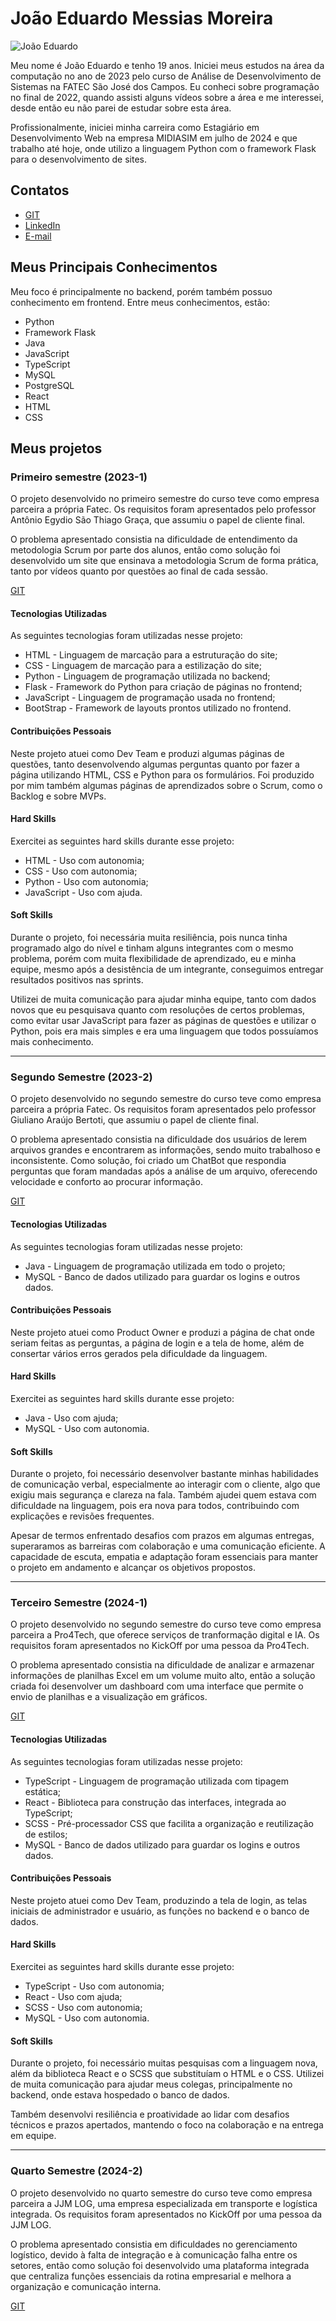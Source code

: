 # João Eduardo Messias Moreira
![João Eduardo](/imagens/foto-tg.jpg)

Meu nome é João Eduardo e tenho 19 anos. Iniciei meus estudos na área da computação no ano de 2023 pelo curso de Análise de Desenvolvimento de Sistemas na FATEC São José dos Campos. Eu conheci sobre programação no final de 2022, quando assisti alguns vídeos sobre a área e me interessei, desde então eu não parei de estudar sobre esta área.

Profissionalmente, iniciei minha carreira como Estagiário em Desenvolvimento Web na empresa MIDIASIM em julho de 2024 e que trabalho até hoje, onde utilizo a linguagem Python com o framework Flask para o desenvolvimento de sites.

## Contatos

* [GIT](https://github.com/joao-eduardo17)
* [LinkedIn](https://www.linkedin.com/in/jo%C3%A3o-eduardo-messias-a3019125b/)
* [E-mail](mailto:joao.eduardo.messias@gmail.com)

## Meus Principais Conhecimentos

Meu foco é principalmente no backend, porém também possuo conhecimento em frontend. Entre meus conhecimentos, estão:
* Python
* Framework Flask
* Java
* JavaScript
* TypeScript
* MySQL
* PostgreSQL
* React
* HTML
* CSS

## Meus projetos

### Primeiro semestre (2023-1)
O projeto desenvolvido no primeiro semestre do curso teve como empresa parceira a própria Fatec. Os requisitos foram apresentados pelo professor Antônio Egydio São Thiago Graça, que assumiu o papel de cliente final.

O problema apresentado consistia na dificuldade de entendimento da metodologia Scrum por parte dos alunos, então como solução foi desenvolvido um site que ensinava a metodologia Scrum de forma prática, tanto por vídeos quanto por questões ao final de cada sessão.

[GIT](https://github.com/Sandro-Pimentel/AReS)

#### Tecnologias Utilizadas 
As seguintes tecnologias foram utilizadas nesse projeto:
* HTML - Linguagem de marcação para a estruturação do site;
* CSS - Linguagem de marcação para a estilização do site;
* Python - Linguagem de programação utilizada no backend;
* Flask - Framework do Python para criação de páginas no frontend;
* JavaScript - Linguagem de programação usada no frontend;
* BootStrap - Framework de layouts prontos utilizado no frontend.

#### Contribuições Pessoais 
Neste projeto atuei como Dev Team e produzi algumas páginas de questões, tanto desenvolvendo algumas perguntas quanto por fazer a página utilizando HTML, CSS e Python para os formulários. Foi produzido por mim também algumas páginas de aprendizados sobre o Scrum, como o Backlog e sobre MVPs.

#### Hard Skills 
Exercitei as seguintes hard skills durante esse projeto:
* HTML - Uso com autonomia;
* CSS - Uso com autonomia;
* Python - Uso com autonomia;
* JavaScript - Uso com ajuda.

#### Soft Skills
Durante o projeto, foi necessária muita resiliência, pois nunca tinha programado algo do nível e tinham alguns integrantes com o mesmo problema, porém com muita flexibilidade de aprendizado, eu e minha equipe, mesmo após a desistência de um integrante, conseguimos entregar resultados positivos nas sprints.

Utilizei de muita comunicação para ajudar minha equipe, tanto com dados novos que eu pesquisava quanto com resoluções de certos problemas, como evitar usar JavaScript para fazer as páginas de questões e utilizar o Python, pois era mais simples e era uma linguagem que todos possuíamos mais conhecimento.

---
### Segundo Semestre (2023-2)
O projeto desenvolvido no segundo semestre do curso teve como empresa parceira a própria Fatec. Os requisitos foram apresentados pelo professor Giuliano Araújo Bertoti, que assumiu o papel de cliente final.

O problema apresentado consistia na dificuldade dos usuários de lerem arquivos grandes e encontrarem as informações, sendo muito trabalhoso e inconsistente. Como solução, foi criado um ChatBot que respondia perguntas que foram mandadas após a análise de um arquivo, oferecendo velocidade e conforto ao procurar informação.

[GIT](https://github.com/VituuSaborito/Lotus)

#### Tecnologias Utilizadas
As seguintes tecnologias foram utilizadas nesse projeto:
* Java - Linguagem de programação utilizada em todo o projeto;
* MySQL - Banco de dados utilizado para guardar os logins e outros dados.

#### Contribuições Pessoais
Neste projeto atuei como Product Owner e produzi a página de chat onde seriam feitas as perguntas, a página de login e a tela de home, além de consertar vários erros gerados pela dificuldade da linguagem.

#### Hard Skills
Exercitei as seguintes hard skills durante esse projeto:
* Java - Uso com ajuda;
* MySQL - Uso com autonomia.

#### Soft Skills
Durante o projeto, foi necessário desenvolver bastante minhas habilidades de comunicação verbal, especialmente ao interagir com o cliente, algo que exigiu mais segurança e clareza na fala. Também ajudei quem estava com dificuldade na linguagem, pois era nova para todos, contribuindo com explicações e revisões frequentes.

Apesar de termos enfrentado desafios com prazos em algumas entregas, superaramos as barreiras com colaboração e uma comunicação eficiente. A capacidade de escuta, empatia e adaptação foram essenciais para manter o projeto em andamento e alcançar os objetivos propostos.

---
### Terceiro Semestre (2024-1)
O projeto desenvolvido no segundo semestre do curso teve como empresa parceira a Pro4Tech, que oferece serviços de tranformação digital e IA. Os requisitos foram apresentados no KickOff por uma pessoa da Pro4Tech.

O problema apresentado consistia na dificuldade de analizar e armazenar informações de planilhas Excel em um volume muito alto, então a solução criada foi desenvolver um dashboard com uma interface que permite o envio de planilhas e a visualização em gráficos.

[GIT](https://github.com/Code-Lotus/api-3)

#### Tecnologias Utilizadas
As seguintes tecnologias foram utilizadas nesse projeto:
* TypeScript - Linguagem de programação utilizada com tipagem estática;
* React - Biblioteca para construção das interfaces, integrada ao TypeScript;
* SCSS - Pré-processador CSS que facilita a organização e reutilização de estilos;
* MySQL - Banco de dados utilizado para guardar os logins e outros dados.

#### Contribuições Pessoais
Neste projeto atuei como Dev Team, produzindo a tela de login, as telas iniciais de administrador e usuário, as funções no backend e o banco de dados.

#### Hard Skills
Exercitei as seguintes hard skills durante esse projeto:
* TypeScript - Uso com autonomia;
* React - Uso com ajuda;
* SCSS - Uso com autonomia;
* MySQL - Uso com autonomia.

#### Soft Skills
Durante o projeto, foi necessário muitas pesquisas com a linguagem nova, além da biblioteca React e o SCSS que substituíam o HTML e o CSS. Utilizei de muita comunicação para ajudar meus colegas, principalmente no backend, onde estava hospedado o banco de dados.

Também desenvolvi resiliência e proatividade ao lidar com desafios técnicos e prazos apertados, mantendo o foco na colaboração e na entrega em equipe.

---
### Quarto Semestre (2024-2)
O projeto desenvolvido no quarto semestre do curso teve como empresa parceira a JJM LOG, uma empresa especializada em transporte e logística integrada. Os requisitos foram apresentados no KickOff por uma pessoa da JJM LOG.

O problema apresentado consistia em dificuldades no gerenciamento logístico, devido à falta de integração e à comunicação falha entre os setores, então como solução foi desenvolvido uma plataforma integrada que centraliza funções essenciais da rotina empresarial e melhora a organização e comunicação interna.

[GIT]()



